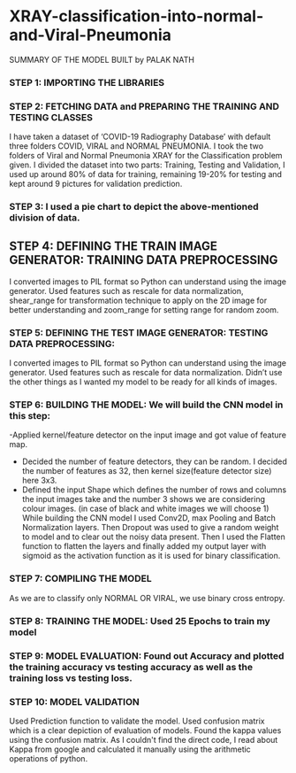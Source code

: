 # XRAY-classification-into-normal-and-Viral-Pneumonia

SUMMARY OF THE MODEL BUILT
by PALAK NATH 

### STEP 1: IMPORTING THE LIBRARIES
### STEP 2: FETCHING DATA and PREPARING THE TRAINING AND TESTING CLASSES
I have taken a dataset of ‘COVID-19 Radiography Database’ with default three folders COVID, VIRAL and NORMAL PNEUMONIA. I took the two folders of Viral and Normal Pneumonia XRAY for the Classification problem given. 
I divided the dataset into two parts: Training, Testing and Validation, I used up around 80% of data for training, remaining 19-20% for testing and kept around 9 pictures for validation prediction.
### STEP 3: I used a pie chart to depict the above-mentioned division of data. 
## STEP 4: DEFINING THE TRAIN IMAGE GENERATOR: TRAINING DATA PREPROCESSING
I converted images to PIL format so Python can understand using the image generator. Used features such as rescale for data normalization, shear_range for transformation technique to apply on the 2D image for better understanding and zoom_range for setting range for random zoom. 
### STEP 5: DEFINING THE TEST IMAGE GENERATOR: TESTING DATA PREPROCESSING: 
I converted images to PIL format so Python can understand using the image generator. Used features such as rescale for data normalization. Didn’t use the other things as I wanted my model to be ready for all kinds of images. 
### STEP 6: BUILDING THE MODEL: We will build the CNN model in this step:
-Applied kernel/feature detector on the input image and got value of feature map.
- Decided the number of feature detectors, they can be random. I decided the number of features as 32, then kernel size(feature detector size) here 3x3.
- Defined the input Shape which defines the number of rows and columns the input images take and the number 3 shows we are considering colour images. (in case of black and white images we will choose 1)
While building the CNN model I used Conv2D, max Pooling and Batch Normalization layers. Then Dropout was used to give a random weight to model and to clear out the noisy data present.  Then I used the Flatten function to flatten the layers and finally added my output layer with sigmoid as the activation function as it is used for binary classification. 
### STEP 7: COMPILING THE MODEL
As we are to classify only NORMAL OR VIRAL, we use binary cross entropy.
### STEP 8: TRAINING THE MODEL: Used 25 Epochs to train my model 
### STEP 9: MODEL EVALUATION: Found out Accuracy and plotted the training accuracy vs testing accuracy as well as the training loss vs testing loss. 
### STEP 10: MODEL VALIDATION 
Used Prediction function to validate the model. Used confusion matrix which is a clear depiction of evaluation of models. Found the kappa values using the confusion matrix. As I couldn't find the direct code, I read about Kappa from google and calculated it manually using the arithmetic operations of python.






